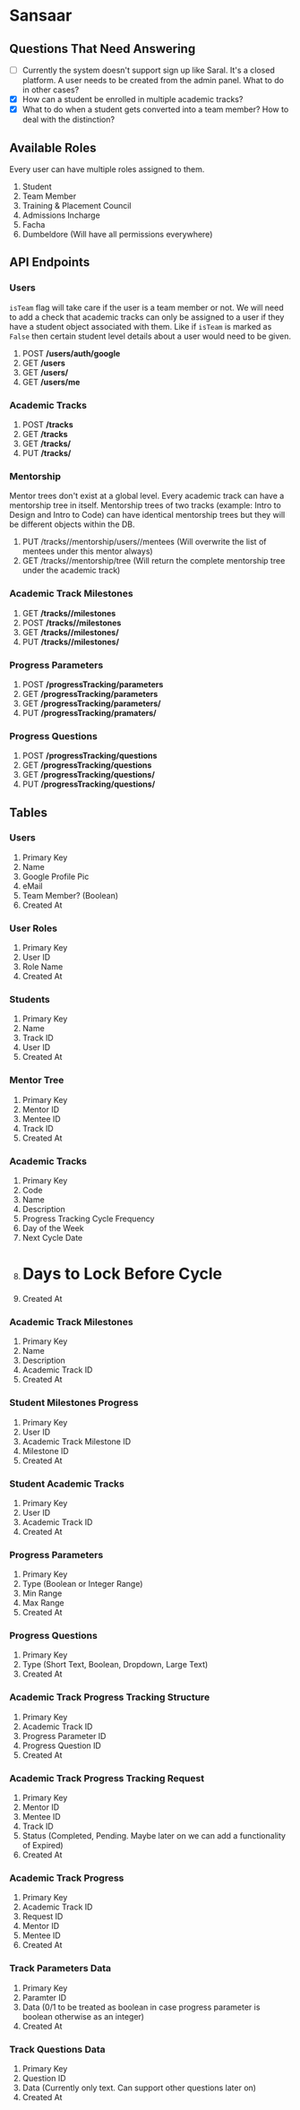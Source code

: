 # Sansaar

## Questions That Need Answering

- [ ]  Currently the system doesn't support sign up like Saral. It's a closed platform. A user needs to be created from the admin panel. What to do in other cases?
- [x]  How can a student be enrolled in multiple academic tracks?
- [x]  What to do when a student gets converted into a team member? How to deal with the distinction?

## Available Roles

Every user can have multiple roles assigned to them.

1. Student
2. Team Member
3. Training & Placement Council
4. Admissions Incharge
5. Facha
6. Dumbeldore (Will have all permissions everywhere)

## API Endpoints

### Users

`isTeam` flag will take care if the user is a team member or not. We will need to add a check that academic tracks can only be assigned to a user if they have a student object associated with them. Like if `isTeam` is marked as `False` then certain student level details about a user would need to be given.

1. POST **/users/auth/google**
2. GET **/users**
3. GET **/users/<userId>**
4. GET **/users/me**

### Academic Tracks

1. POST **/tracks**
2. GET **/tracks**
3. GET **/tracks/<trackId>**
4. PUT **/tracks/<trackId>**

### Mentorship

Mentor trees don't exist at a global level. Every academic track can have a mentorship tree in itself. Mentorship trees of two tracks (example: Intro to Design and Intro to Code) can have identical mentorship trees but they will be different objects within the DB.

1. PUT /tracks/<trackId>/mentorship/users/<userId>/mentees (Will overwrite the list of mentees under this mentor always)
2. GET /tracks/<trackId>/mentorship/tree (Will return the complete mentorship tree under the academic track)

### Academic Track Milestones

1. GET **/tracks/<trackId>/milestones**
2. POST **/tracks/<trackId>/milestones**
3. GET **/tracks/<trackId>/milestones/<milestoneId>**
4. PUT **/tracks/<trackId>/milestones/<milestoneId>**

### Progress Parameters

1. POST **/progressTracking/parameters**
2. GET **/progressTracking/parameters**
3. GET **/progressTracking/parameters/<parameterId>**
4. PUT **/progressTracking/pramaters/<parameterId>**

### Progress Questions

1. POST **/progressTracking/questions**
2. GET **/progressTracking/questions**
3. GET **/progressTracking/questions/<questionId>**
4. PUT **/progressTracking/questions/<questionId>**

## Tables

### Users

1. Primary Key
2. Name
3. Google Profile Pic
4. eMail
5. Team Member? (Boolean)
6. Created At

### User Roles

1. Primary Key
2. User ID
3. Role Name
4. Created At

### Students

1. Primary Key
2. Name
3. Track ID 
4. User ID 
5. Created At

### Mentor Tree

1. Primary Key
2. Mentor ID
3. Mentee ID 
4. Track ID 
5. Created At

### Academic Tracks

1. Primary Key
2. Code
3. Name
4. Description
5. Progress Tracking Cycle Frequency
6. Day of the Week
7. Next Cycle Date
8. # Days to Lock Before Cycle
9. Created At

### Academic Track Milestones

1. Primary Key
2. Name
3. Description
4. Academic Track ID
5. Created At

### Student Milestones Progress

1. Primary Key
2. User ID
3. Academic Track Milestone ID
4. Milestone ID
5. Created At

### Student Academic Tracks

1. Primary Key
2. User ID
3. Academic Track ID
4. Created At

### Progress Parameters

1. Primary Key
2. Type (Boolean or Integer Range)
3. Min Range
4. Max Range
5. Created At

### Progress Questions

1. Primary Key
2. Type (Short Text, Boolean, Dropdown, Large Text)
3. Created At 

### Academic Track Progress Tracking Structure

1. Primary Key
2. Academic Track ID 
3. Progress Parameter ID 
4. Progress Question ID
5. Created At 

### Academic Track Progress Tracking Request

1. Primary Key
2. Mentor ID
3. Mentee ID
4. Track ID
5. Status (Completed, Pending. Maybe later on we can add a functionality of Expired)
6. Created At

### Academic Track Progress

1. Primary Key
2. Academic Track ID
3. Request ID
4. Mentor ID
5. Mentee ID
6. Created At

### Track Parameters Data

1. Primary Key
2. Paramter ID
3. Data (0/1 to be treated as boolean in case progress parameter is boolean otherwise as an integer)
4. Created At

### Track Questions Data

1. Primary Key
2. Question ID
3. Data (Currently only text. Can support other questions later on)
4. Created At

